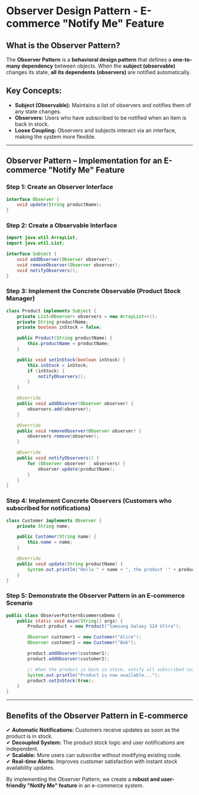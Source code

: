 # Observer Design Pattern - E-commerce "Notify Me" Feature

## What is the Observer Pattern?
The **Observer Pattern** is a **behavioral design pattern** that defines a **one-to-many dependency** between objects. When the **subject (observable)** changes its state, **all its dependents (observers)** are notified automatically.

## Key Concepts:
- **Subject (Observable):** Maintains a list of observers and notifies them of any state changes.
- **Observers:** Users who have subscribed to be notified when an item is back in stock.
- **Loose Coupling:** Observers and subjects interact via an interface, making the system more flexible.

---

## Observer Pattern – Implementation for an E-commerce "Notify Me" Feature

### **Step 1: Create an Observer Interface**
```java
interface Observer {
    void update(String productName);
}
```

### **Step 2: Create a Observable Interface**
```java
import java.util.ArrayList;
import java.util.List;

interface Subject {
    void addObserver(Observer observer);
    void removeObserver(Observer observer);
    void notifyObservers();
}
```

### **Step 3: Implement the Concrete Observable (Product Stock Manager)**
```java
class Product implements Subject {
    private List<Observer> observers = new ArrayList<>();
    private String productName;
    private boolean inStock = false;

    public Product(String productName) {
        this.productName = productName;
    }

    public void setInStock(boolean inStock) {
        this.inStock = inStock;
        if (inStock) {
            notifyObservers();
        }
    }

    @Override
    public void addObserver(Observer observer) {
        observers.add(observer);
    }

    @Override
    public void removeObserver(Observer observer) {
        observers.remove(observer);
    }

    @Override
    public void notifyObservers() {
        for (Observer observer : observers) {
            observer.update(productName);
        }
    }
}
```

### **Step 4: Implement Concrete Observers (Customers who subscribed for notifications)**
```java
class Customer implements Observer {
    private String name;

    public Customer(String name) {
        this.name = name;
    }

    @Override
    public void update(String productName) {
        System.out.println("Hello " + name + ", the product '" + productName + "' is back in stock!");
    }
}
```

### **Step 5: Demonstrate the Observer Pattern in an E-commerce Scenario**
```java
public class ObserverPatternEcommerceDemo {
    public static void main(String[] args) {
        Product product = new Product("Samsung Galaxy S24 Ultra");

        Observer customer1 = new Customer("Alice");
        Observer customer2 = new Customer("Bob");

        product.addObserver(customer1);
        product.addObserver(customer2);

        // When the product is back in stock, notify all subscribed customers
        System.out.println("Product is now available...");
        product.setInStock(true);
    }
}
```

---

## Benefits of the Observer Pattern in E-commerce
✔ **Automatic Notifications:** Customers receive updates as soon as the product is in stock.  
✔ **Decoupled System:** The product stock logic and user notifications are independent.  
✔ **Scalable:** More users can subscribe without modifying existing code.  
✔ **Real-time Alerts:** Improves customer satisfaction with instant stock availability updates.  

By implementing the Observer Pattern, we create a **robust and user-friendly "Notify Me" feature** in an e-commerce system.
